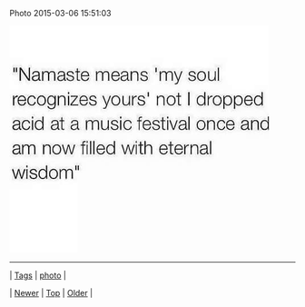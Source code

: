 <!--
title: Photo 2015-03-06 15
date: 2020-06-28T15:27:00.071Z
tags: photo
-->


Photo 2015-03-06 15:51:03

![](112882843899-0.jpg)

<!--BOTTOM-POST-NAVIGATION-->
---

| [Tags](tags.md) | [photo](tag-photo.md) |

| [Newer](112804255209.md) | [Top](index.md) | [Older](112882856524.md) |